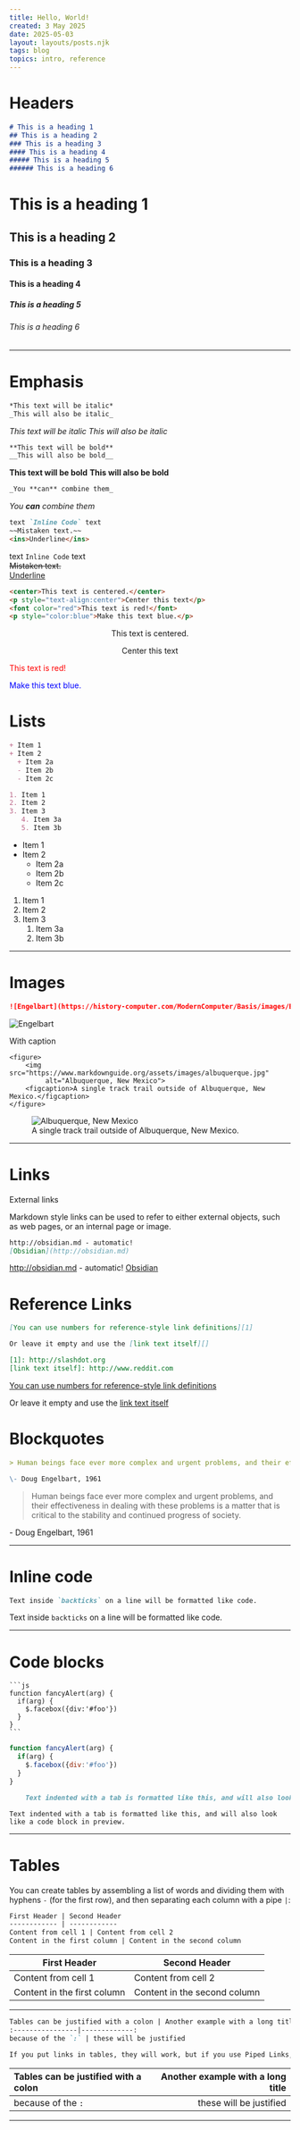 ```yaml
---
title: Hello, World!
created: 3 May 2025
date: 2025-05-03
layout: layouts/posts.njk
tags: blog
topics: intro, reference
---
```


# Headers

```md
# This is a heading 1
## This is a heading 2
### This is a heading 3 
#### This is a heading 4
##### This is a heading 5
###### This is a heading 6
```

# This is a heading 1
## This is a heading 2
### This is a heading 3 
#### This is a heading 4
##### This is a heading 5
###### This is a heading 6

---

# Emphasis

```md
*This text will be italic*
_This will also be italic_
```

*This text will be italic*
_This will also be italic_

```md
**This text will be bold**
__This will also be bold__
```

**This text will be bold**
__This will also be bold__

```md
_You **can** combine them_
```

_You **can** combine them_

```md
text `Inline Code` text		
~~Mistaken text.~~	
<ins>Underline</ins>
```

text `Inline Code` text		
~~Mistaken text.~~	
<ins>Underline</ins>

```md
<center>This text is centered.</center>
<p style="text-align:center">Center this text</p>
<font color="red">This text is red!</font>
<p style="color:blue">Make this text blue.</p>
```

<center>This text is centered.</center>
<p style="text-align:center">Center this text</p>
<font color="red">This text is red!</font>
<p style="color:blue">Make this text blue.</p>

# Lists

```md
+ Item 1
+ Item 2
  + Item 2a
  - Item 2b
  - Item 2c

1. Item 1
2. Item 2
3. Item 3
   4. Item 3a
   5. Item 3b
```

+ Item 1
+ Item 2
  + Item 2a
  - Item 2b
  - Item 2c


1. Item 1
2. Item 2
3. Item 3
   1. Item 3a
   2. Item 3b

--- 

# Images

```md
![Engelbart](https://history-computer.com/ModernComputer/Basis/images/Engelbart.jpg)
```

![Engelbart](https://history-computer.com/ModernComputer/Basis/images/Engelbart.jpg)

 With caption

```
<figure>
    <img src="https://www.markdownguide.org/assets/images/albuquerque.jpg"
         alt="Albuquerque, New Mexico">
    <figcaption>A single track trail outside of Albuquerque, New Mexico.</figcaption>
</figure>
```
<figure>
    <img src="https://www.markdownguide.org/assets/images/albuquerque.jpg"
         alt="Albuquerque, New Mexico">
    <figcaption>A single track trail outside of Albuquerque, New Mexico.</figcaption>
</figure>

---


# Links

 External links

Markdown style links can be used to refer to either external objects, such as web pages, or an internal page or image.

```md
http://obsidian.md - automatic!
[Obsidian](http://obsidian.md)
```

http://obsidian.md - automatic!
[Obsidian](http://obsidian.md)

# Reference Links

```md
[You can use numbers for reference-style link definitions][1]

Or leave it empty and use the [link text itself][]

[1]: http://slashdot.org
[link text itself]: http://www.reddit.com
```


[You can use numbers for reference-style link definitions][1]

Or leave it empty and use the [link text itself][]

[1]: http://slashdot.org
[link text itself]: http://www.reddit.com

# Blockquotes

```md
> Human beings face ever more complex and urgent problems, and their effectiveness in dealing with these problems is a matter that is critical to the stability and continued progress of society.

\- Doug Engelbart, 1961
```

> Human beings face ever more complex and urgent problems, and their effectiveness in dealing with these problems is a matter that is critical to the stability and continued progress of society.

\- Doug Engelbart, 1961

---

# Inline code

```md
Text inside `backticks` on a line will be formatted like code.
```

Text inside `backticks` on a line will be formatted like code. 

---

# Code blocks

<pre><code>```js
function fancyAlert(arg) {
  if(arg) {
    $.facebox({div:'#foo'})
  }
}
```</code></pre>

```js
function fancyAlert(arg) {
  if(arg) {
    $.facebox({div:'#foo'})
  }
}
```
    
	
```md
    Text indented with a tab is formatted like this, and will also look like a code block in preview. 
```

    Text indented with a tab is formatted like this, and will also look like a code block in preview. 
    
---

# Tables

You can create tables by assembling a list of words and dividing them with hyphens `-` (for the first row), and then separating each column with a pipe `|`:

```md
First Header | Second Header
------------ | ------------
Content from cell 1 | Content from cell 2
Content in the first column | Content in the second column
```

First Header | Second Header
------------ | ------------
Content from cell 1 | Content from cell 2
Content in the first column | Content in the second column

---

```md
Tables can be justified with a colon | Another example with a long title
:----------------|-------------:
because of the `:` | these will be justified

If you put links in tables, they will work, but if you use Piped Links, the pipe must be escaped with a `\` to prevent it being read as a table element.
```

Tables can be justified with a colon | Another example with a long title
:----------------|-------------:
because of the `:` | these will be justified

---
